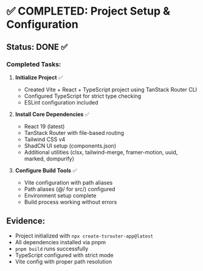 # ✅ COMPLETED: Project Setup & Configuration

## Status: DONE ✅

### Completed Tasks:
1. **Initialize Project** ✅
   - Created Vite + React + TypeScript project using TanStack Router CLI
   - Configured TypeScript for strict type checking
   - ESLint configuration included

2. **Install Core Dependencies** ✅
   - React 19 (latest)
   - TanStack Router with file-based routing
   - Tailwind CSS v4
   - ShadCN UI setup (components.json)
   - Additional utilities (clsx, tailwind-merge, framer-motion, uuid, marked, dompurify)

3. **Configure Build Tools** ✅
   - Vite configuration with path aliases
   - Path aliases (@/ for src/) configured
   - Environment setup complete
   - Build process working without errors

## Evidence:
- Project initialized with `npx create-tsrouter-app@latest`
- All dependencies installed via pnpm
- `pnpm build` runs successfully
- TypeScript configured with strict mode
- Vite config with proper path resolution